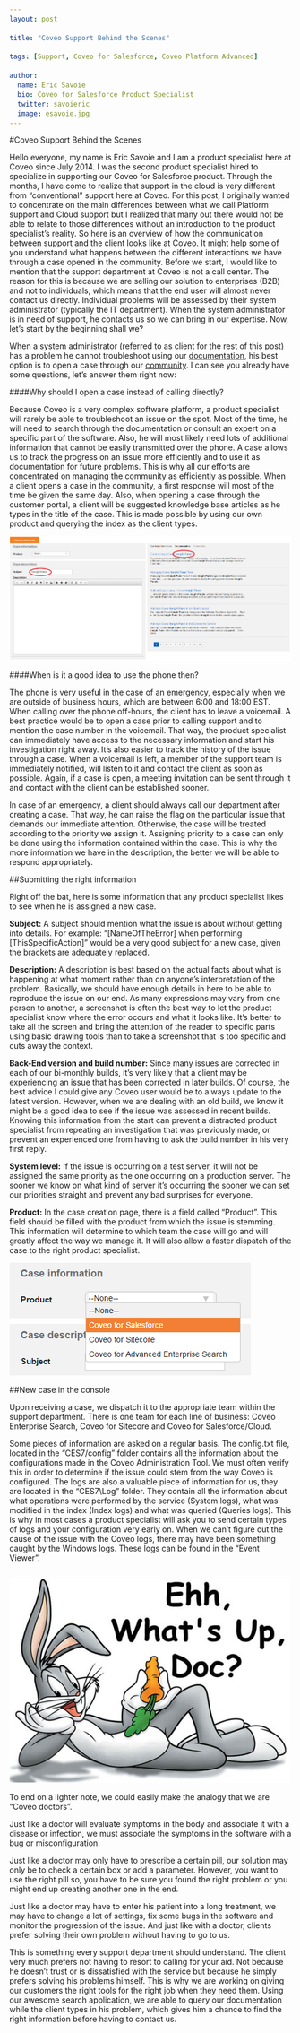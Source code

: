 ```yaml
---
layout: post

title: "Coveo Support Behind the Scenes"

tags: [Support, Coveo for Salesforce, Coveo Platform Advanced]

author:
  name: Eric Savoie
  bio: Coveo for Salesforce Product Specialist
  twitter: savoieric
  image: esavoie.jpg
---
```


#Coveo Support Behind the Scenes

Hello everyone, my name is Eric Savoie and I am a product specialist here at Coveo since July 2014. I was the second product specialist hired to specialize in supporting our Coveo for Salesforce product.
Through the months, I have come to realize that support in the cloud is very different from “conventional” support here at Coveo. For this post, I originally wanted to concentrate on the main differences between what we call Platform support and Cloud support but I realized that many out there would not be able to relate to those differences without an introduction to the product specialist’s reality.
So here is an overview of how the communication between support and the client looks like at Coveo. It might help some of you understand what happens between the different interactions we have through a case opened in the community.
Before we start, I would like to mention that the support department at Coveo is not a call center. The reason for this is because we are selling our solution to enterprises (B2B) and not to individuals, which means that the end user will almost never contact us directly.
Individual problems will be assessed by their system administrator (typically the IT department). When the system administrator is in need of support, he contacts us so we can bring in our expertise. Now, let’s start by the beginning shall we?

<!-- more -->

When a system administrator (referred to as client for the rest of this post) has a problem he cannot troubleshoot using our [documentation](http://onlinehelp.coveo.com/en/ces/7.0/), his best option is to open a case through our [community](https://coveocommunity.force.com/customers/login).
I can see you already have some questions, let’s answer them right now:

####Why should I open a case instead of calling directly?

Because Coveo is a very complex software platform, a product specialist will rarely be able to troubleshoot an issue on the spot. Most of the time, he will need to search through the documentation or consult an expert on a specific part of the software.
Also, he will most likely need lots of additional information that cannot be easily transmitted over the phone. A case allows us to track the progress on an issue more efficiently and to use it as documentation for future problems.
This is why all our efforts are concentrated on managing the community as efficiently as possible. When a client opens a case in the community, a first response will most of the time be given the same day.
Also, when opening a case through the customer portal, a client will be suggested knowledge base articles as he types in the title of the case. This is made possible by using our own product and querying the index as the client types.

![Case Creation Search](/images/20150331/caseCreationSearch.png)

####When is it a good idea to use the phone then?

The phone is very useful in the case of an emergency, especially when we are outside of business hours, which are between 6:00 and 18:00 EST. When calling over the phone off-hours, the client has to leave a voicemail.
A best practice would be to open a case prior to calling support and to mention the case number in the voicemail. That way, the product specialist can immediately have access to the necessary information and start his investigation right away.
It’s also easier to track the history of the issue through a case. When a voicemail is left, a member of the support team is immediately notified, will listen to it and contact the client as soon as possible.
Again, if a case is open, a meeting invitation can be sent through it and contact with the client can be established sooner.

In case of an emergency, a client should always call our department after creating a case. That way, he can raise the flag on the particular issue that demands our immediate attention. Otherwise, the case will be treated according to the priority we assign it.
Assigning priority to a case can only be done using the information contained within the case. This is why the more information we have in the description, the better we will be able to respond appropriately.

##Submitting the right information

Right off the bat, here is some information that any product specialist likes to see when he is assigned a new case.

**Subject:** A subject should mention what the issue is about without getting into details. For example: “[NameOfTheError] when performing [ThisSpecificAction]” would be a very good subject for a new case, given the brackets are adequately replaced.

**Description:** A description is best based on the actual facts about what is happening at what moment rather than on anyone’s interpretation of the problem. Basically, we should have enough details in here to be able to reproduce the issue on our end.
As many expressions may vary from one person to another, a screenshot is often the best way to let the product specialist know where the error occurs and what it looks like. It’s better to take all the screen and bring the attention of the reader to specific parts using basic drawing tools than to take a screenshot that is too specific and cuts away the context.

**Back-End version and build number:** Since many issues are corrected in each of our bi-monthly builds, it’s very likely that a client may be experiencing an issue that has been corrected in later builds.
Of course, the best advice I could give any Coveo user would be to always update to the latest version. However, when we are dealing with an old build, we know it might be a good idea to see if the issue was assessed in recent builds.
Knowing this information from the start can prevent a distracted product specialist from repeating an investigation that was previously made, or prevent an experienced one from having to ask the build number in his very first reply.

**System level:** If the issue is occurring on a test server, it will not be assigned the same priority as the one occurring on a production server. The sooner we know on what kind of server it’s occurring the sooner we can set our priorities straight and prevent any bad surprises for everyone.

**Product:** In the case creation page, there is a field called “Product”. This field should be filled with the product from which the issue is stemming. This information will determine to which team the case will go and will greatly affect the way we manage it. It will also allow a faster dispatch of the case to the right product specialist.

![Case Product Information](/images/20150331/caseProductInfo.png)

##New case in the console

Upon receiving a case, we dispatch it to the appropriate team within the support department. There is one team for each line of business: Coveo Enterprise Search, Coveo for Sitecore and Coveo for Salesforce/Cloud.

Some pieces of information are asked on a regular basis. The config.txt file, located in the “CES7/config” folder contains all the information about the configurations made in the Coveo Administration Tool.
We must often verify this in order to determine if the issue could stem from the way Coveo is configured. The logs are also a valuable piece of information for us, they are located in the “CES7\Log” folder.
They contain all the information about what operations were performed by the service (System logs), what was modified in the index (Index logs) and what was queried (Queries logs). This is why in most cases a product specialist will ask you to send certain types of logs and your configuration very early on.
When we can’t figure out the cause of the issue with the Coveo logs, there may have been something caught by the Windows logs. These logs can be found in the “Event Viewer”.

## 
!["What's up doc?"](/images/20150331/whatsupdoc.jpg) 

To end on a lighter note, we could easily make the analogy that we are “Coveo doctors”.

Just like a doctor will evaluate symptoms in the body and associate it with a disease or infection, we must associate the symptoms in the software with a bug or misconfiguration.

Just like a doctor may only have to prescribe a certain pill, our solution may only be to check a certain box or add a parameter. However, you want to use the right pill so, you have to be sure you found the right problem or you might end up creating another one in the end.

Just like a doctor may have to enter his patient into a long treatment, we may have to change a lot of settings, fix some bugs in the software and monitor the progression of the issue. And just like with a doctor, clients prefer solving their own problem without having to go to us.

This is something every support department should understand. The client very much prefers not having to resort to calling for your aid. Not because he doesn’t trust or is dissatisfied with the service but because he simply prefers solving his problems himself.
This is why we are working on giving our customers the right tools for the right job when they need them. Using our awesome search application, we are able to query our documentation while the client types in his problem, which gives him a chance to find the right information before having to contact us.